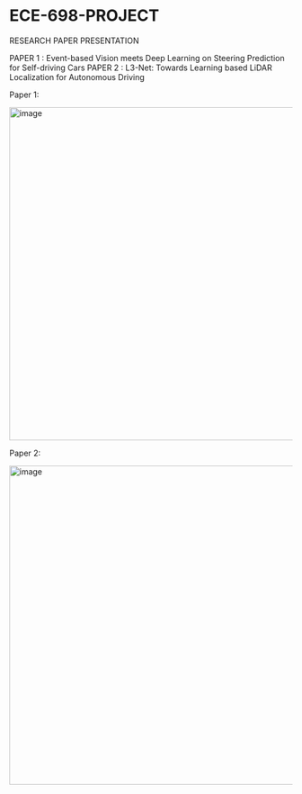 
# ECE-698-PROJECT
RESEARCH PAPER PRESENTATION

PAPER 1 : Event-based Vision meets Deep Learning on Steering Prediction for Self-driving Cars
PAPER 2 : L3-Net: Towards Learning based LiDAR Localization for Autonomous Driving

Paper 1:

<img width="592" alt="image" src="https://user-images.githubusercontent.com/53487992/227799769-8665e42f-25c5-41eb-84bd-f50aeb5f3a8d.png">


Paper 2:

<img width="567" alt="image" src="https://user-images.githubusercontent.com/53487992/227799803-5aa21e9b-7ef7-4c1f-a39d-989be3a50dd1.png">
